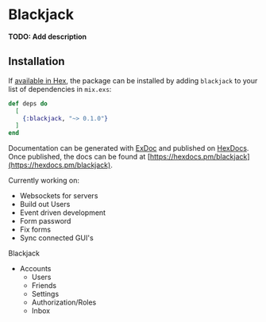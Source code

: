# Blackjack

**TODO: Add description**

## Installation

If [available in Hex](https://hex.pm/docs/publish), the package can be installed
by adding `blackjack` to your list of dependencies in `mix.exs`:

```elixir
def deps do
  [
    {:blackjack, "~> 0.1.0"}
  ]
end
```

Documentation can be generated with [ExDoc](https://github.com/elixir-lang/ex_doc)
and published on [HexDocs](https://hexdocs.pm). Once published, the docs can
be found at [https://hexdocs.pm/blackjack](https://hexdocs.pm/blackjack).

Currently working on:

- Websockets for servers
- Build out Users
- Event driven development
- Form password
- Fix forms
- Sync connected GUI's

Blackjack

- Accounts
  - Users
  - Friends
  - Settings
  - Authorization/Roles
  - Inbox
